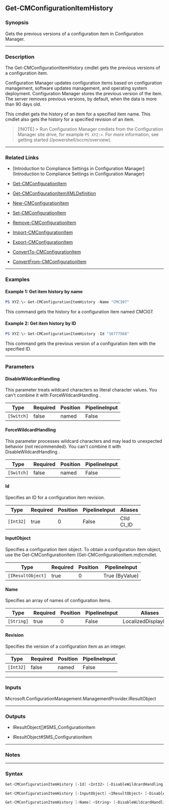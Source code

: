 Get-CMConfigurationItemHistory
------------------------------




### Synopsis
Gets the previous versions of a configuration item in Configuration Manager.



---


### Description

The Get-CMConfigurationItemHistory cmdlet gets the previous versions of a configuration item.



Configuration Manager updates configuration items based on configuration management, software updates management, and operating system deployment. Configuration Manager stores the previous version of the item. The server removes previous versions, by default, when the data is more than 90 days old.



This cmdlet gets the history of an item for a specified item name. This cmdlet also gets the history for a specified revision of an item.



> [!NOTE] > Run Configuration Manager cmdlets from the Configuration Manager site drive, for example `PS XYZ:>`. For more information, see getting started (/powershell/sccm/overview).



---


### Related Links
* [Introduction to Compliance Settings in Configuration Manager](Introduction to Compliance Settings in Configuration Manager)



* [Get-CMConfigurationItem](Get-CMConfigurationItem)



* [Get-CMConfigurationItemXMLDefinition](Get-CMConfigurationItemXMLDefinition)



* [New-CMConfigurationItem](New-CMConfigurationItem)



* [Set-CMConfigurationItem](Set-CMConfigurationItem)



* [Remove-CMConfigurationItem](Remove-CMConfigurationItem)



* [Import-CMConfigurationItem](Import-CMConfigurationItem)



* [Export-CMConfigurationItem](Export-CMConfigurationItem)



* [ConvertTo-CMConfigurationItem](ConvertTo-CMConfigurationItem)



* [ConvertFrom-CMConfigurationItem](ConvertFrom-CMConfigurationItem)





---


### Examples
#### Example 1: Get item history by name
```PowerShell
PS XYZ:\> Get-CMConfigurationItemHistory -Name "CMCI07"
```
This command gets the history for a configuration item named CMCI07.
#### Example 2: Get item history by ID
```PowerShell
PS XYZ:\> Get-CMConfigurationItemHistory -Id "16777568"
```
This command gets the previous version of a configuration item with the specified ID.


---


### Parameters
#### **DisableWildcardHandling**

This parameter treats wildcard characters as literal character values. You can't combine it with ForceWildcardHandling .






|Type      |Required|Position|PipelineInput|
|----------|--------|--------|-------------|
|`[Switch]`|false   |named   |False        |



#### **ForceWildcardHandling**

This parameter processes wildcard characters and may lead to unexpected behavior (not recommended). You can't combine it with DisableWildcardHandling .






|Type      |Required|Position|PipelineInput|
|----------|--------|--------|-------------|
|`[Switch]`|false   |named   |False        |



#### **Id**

Specifies an ID for a configuration item revision.






|Type     |Required|Position|PipelineInput|Aliases       |
|---------|--------|--------|-------------|--------------|
|`[Int32]`|true    |0       |False        |CIId<br/>CI_ID|



#### **InputObject**

Specifies a configuration item object. To obtain a configuration item object, use the Get-CMConfigurationItem (Get-CMConfigurationItem.md)cmdlet.






|Type             |Required|Position|PipelineInput |
|-----------------|--------|--------|--------------|
|`[IResultObject]`|true    |0       |True (ByValue)|



#### **Name**

Specifies an array of names of configuration items.






|Type      |Required|Position|PipelineInput|Aliases             |
|----------|--------|--------|-------------|--------------------|
|`[String]`|true    |0       |False        |LocalizedDisplayName|



#### **Revision**

Specifies the version of a configuration item as an integer.






|Type     |Required|Position|PipelineInput|
|---------|--------|--------|-------------|
|`[Int32]`|false   |named   |False        |





---


### Inputs
Microsoft.ConfigurationManagement.ManagementProvider.IResultObject





---


### Outputs
* IResultObject[]#SMS_ConfigurationItem


* IResultObject#SMS_ConfigurationItem






---


### Notes




---


### Syntax
```PowerShell
Get-CMConfigurationItemHistory [-Id] <Int32> [-DisableWildcardHandling] [-ForceWildcardHandling] [-Revision <Int32>] [<CommonParameters>]
```
```PowerShell
Get-CMConfigurationItemHistory [-InputObject] <IResultObject> [-DisableWildcardHandling] [-ForceWildcardHandling] [-Revision <Int32>] [<CommonParameters>]
```
```PowerShell
Get-CMConfigurationItemHistory [-Name] <String> [-DisableWildcardHandling] [-ForceWildcardHandling] [-Revision <Int32>] [<CommonParameters>]
```
